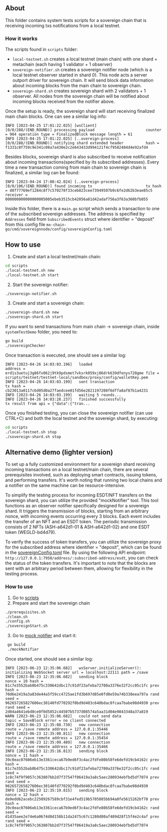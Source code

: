 ## About

This folder contains system tests scripts for a sovereign chain that is receiving incoming txs notifications from a
local testnet.

### How it works

The scripts found in `scripts` folder:

- `local-testnet.sh` creates a local testnet (main chain) with one shard + metachain (each having 1 validator + 1
  observer)
- `sovereign-notifier.sh` creates a sovereign notifier node (which is a local testnet observer started in shard 0).
  This node acts a server outport driver for sovereign chain. It will send block data information about incoming blocks
  from the main chain to sovereign chain.
- `sovereign-shard.sh` creates sovereign shard with 2 validators + 1 observer. All nodes from the sovereign chain will
  be notified about incoming blocks received from the notifier above.

Once the setup is ready, the sovereign shard will start receiving finalized main chain blocks. One can see a similar
log info:

```
INFO [2023-04-25 17:01:22.025] [wsClient]           [0/0/288/(END_ROUND)] processing payload                       counter = 984 operation type = FinalizedBlock message length = 61
INFO [2023-04-25 17:01:22.025] [..overeign-process] [0/0/288/(END_ROUND)] notifying shard extended header          hash = f1331c8f759c9e341c08a7a430e2c2e643433d994121f4cf9582484d4e92afd4
```

Besides blocks, sovereign shard is also subscribed to receive notification about incoming transactions(specified by its
subscribed addresses). Every time a new transaction coming from main chain to sovereign chain is finalized, a similar
log can be found:

```
INFO [2023-04-24 17:08:42.024] [..overeign-process] [0/0/106/(END_ROUND)] found incoming tx                        tx hash = d0f77769ef1284c8f7c570278f33ceb823cee73949507b9c6fe2d62b3eae85c5 receiver = 000000000000000005005ebeb3515cb42056a81d42adaf756a3f63a360bfb055 
```

Inside this folder, there is a `main.go` script which sends a transaction to one of the subscribed sovereign addresses.
The address is specified by `Addresses` field from `SubscribedEvents` struct where identifier = "deposit" from this config
file `mx-chain-go/cmd/sovereignnode/config/sovereignConfig.toml`

## How to use

1. Create and start a local testnet/main chain:

```bash
cd scripts
./local-testnet.sh new
./local-testnet.sh start
```

2. Start the sovereign notifier:

```bash
./sovereign-notifier.sh
```

3. Create and start a sovereign chain:

```bash
./sovereign-shard.sh new
./sovereign-shard.sh start
```

If you want to send transactions from main chain -> sovereign chain, inside `systemTestDemo` folder, you need to:

```bash
go build
./sovereignChecker
```

Once transaction is executed, one should see a similar log:

```
INFO [2023-04-26 14:03:03.196]   loaded                                   address = erd1s3uetuj3g86fx062j9tk9pdsmet7vksrk059xj86drk639dfenys728gme file = scripts/testnet/testnet-local/sandbox/proxy/config/walletKey.pem 
INFO [2023-04-26 14:03:03.199]   sent transaction                         tx hash = cb23013a0117c6d05d0a27faedcee01fd56e2821197208f6dffa8af87b1a4231 
INFO [2023-04-26 14:03:03.199]   waiting 5 rounds...                      
INFO [2023-04-26 14:03:28.237]   finished successfully                    tx result from api = {"data":{"tran...
```

Once you finished testing, you can close the sovereign notifier (can use CTRL+C) and both the local testnet and the
sovereign shard, by executing:

```bash
cd scripts
./local-testnet.sh stop
./sovereign-shard.sh stop
```

## Alternative demo (lighter version)

To set up a fully customized environment for a sovereign shard receiving incoming transactions on a local testnet/main
chain, there are several prerequisites involved, such as deploying smart contracts, issuing tokens, and performing
transfers. It's worth noting that running two local chains and a notifier on the same machine can be resource-intensive.

To simplify the testing process for incoming ESDT/NFT transfers on the sovereign shard, you can utilize the provided
"mockNotifier" tool. This tool functions as an observer notifier specifically designed for a sovereign shard. It
triggers the transmission of blocks, starting from an arbitrary nonce, with incoming events occurring every 3 blocks.
Each event includes the transfer of an NFT and an ESDT token. The periodic transmission consists of 2 NFTs
(ASH-a642d1-01 & ASH-a642d1-02) and one ESDT token (WEGLD-bd4d79).

To verify the success of token transfers, you can utilize the sovereign proxy for the subscribed address where identifier = "deposit", which can be
found in the [sovereignConfig.toml](../../sovereignnode/config/sovereignConfig.toml) file. By using the following API
endpoint: `http://127.0.0.1:7950/address/:subscribed-address/esdt`, you can check the status of the token transfers.
It's important to note that the blocks are sent with an arbitrary period between them, allowing for flexibility in the
testing process.

### How to use

1. Go to [scripts](../../../scripts/testnet)
2. Prepare and start the sovereign chain

```bash
./prerequisites.sh 
./clean.sh
./config.sh
./sovereignStart.sh
```

3. Go to [mock notifier](mockNotifier) and start it:

```bash
 go build
 ./mockNotifier
```

Once started, one should see a similar log:

```
INFO [2023-06-23 12:35:06.682]   wsServer.initializeServer(): initializing WebSocket server url = localhost:22111 path = /save 
INFO [2023-06-23 12:35:06.682]   sending block                            nonce = 10 hash = 81c7e3552bab0b475c330642dbc17c91df23afeba72700a3376e32f2cc05c1fc prev hash = 70d6e2419a3a83de44a5f59cc4725ae1fd3b697d85e0fd0e59a74b338eea797a rand seed = 962657265827606ec30140fd770292f0bd9d403c640bdac8fcaa7babe98d4930 prev rand seed = 2d04a4641ebd0ce0f0d5852c44507b5737d08574a5aa31d04e9843348a37a819 
WARN [2023-06-23 12:35:06.682]   could not send data                      topic = SaveBlock error = no client connected 
INFO [2023-06-23 12:35:08.730]   new connection                           route = /save remote address = 127.0.0.1:35446 
INFO [2023-06-23 12:35:08.811]   new connection                           route = /save remote address = 127.0.0.1:35454 
INFO [2023-06-23 12:35:09.489]   new connection                           route = /save remote address = 127.0.0.1:35466 
INFO [2023-06-23 12:35:16.813]   sending block                            nonce = 11 hash = 39c0eac07606eb13e3361ceca67b9ed6f3c4ac2fdfe80b58fe6defd19cb4162c prev hash = 81c7e3552bab0b475c330642dbc17c91df23afeba72700a3376e32f2cc05c1fc rand seed = 1c8c74f9f9057c363807bb2d7f37547f06419a3a8c5aec280934ebfbd5df7074 prev rand seed = 962657265827606ec30140fd770292f0bd9d403c640bdac8fcaa7babe98d4930 
INFO [2023-06-23 12:35:19.815]   sending block                            nonce = 12 hash = de9edd62acebc22509267589cbf31e4fed519b5705085bb94a0fe5615262bf78 prev hash = 39c0eac07606eb13e3361ceca67b9ed6f3c4ac2fdfe80b58fe6defd19cb4162c rand seed = d1d35aee2e74e6a0674d8d158b11da2475c67c1280d80af489d28f15f4e2c4af prev rand seed = 1c8c74f9f9057c363807bb2d7f37547f06419a3a8c5aec280934ebfbd5df7074 

```